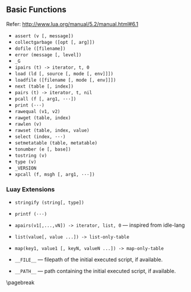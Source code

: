 ## Basic Functions

Refer: http://www.lua.org/manual/5.2/manual.html#6.1

*   `assert (v [, message])`
*   `collectgarbage ([opt [, arg]])`
*   `dofile ([filename])`
*   `error (message [, level])`
*   `_G`
*   `ipairs (t) -> iterator, t, 0`
*   `load (ld [, source [, mode [, env]]])`
*   `loadfile ([filename [, mode [, env]]])`
*   `next (table [, index])`
*   `pairs (t) -> iterator, t, nil`
*   `pcall (f [, arg1, ···])`
*   `print (···)`
*   `rawequal (v1, v2)`
*   `rawget (table, index)`
*   `rawlen (v)`
*   `rawset (table, index, value)`
*   `select (index, ···)`
*   `setmetatable (table, metatable)`
*   `tonumber (e [, base])`
*   `tostring (v)`
*   `type (v)`
*   `_VERSION`
*   `xpcall (f, msgh [, arg1, ···])`

### Luay Extensions

*   `stringify (string[, type])`
*   `printf (···)`
*   `apairs(v1[,...,vN]) -> iterator, list, 0` — inspired from idle-lang
*   `list(value[, value ...]) -> list-only-table`
*   `map(key1, value1 [, keyN, valueN ...]) -> map-only-table`

*   `__FILE__` — filepath of the initial executed script, if available.
*   `__PATH__` — path containing the initial executed script, if available.

\pagebreak